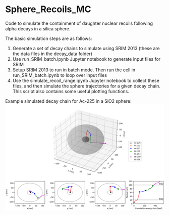 # Sphere_Recoils_MC

Code to simulate the containment of daughter nuclear recoils following alpha decays in a silica sphere.

The basic simulation steps are as follows:
 1) Generate a set of decay chains to simulate using SRIM 2013 (these are the data files in the decay_data folder)
 2) Use run_SRIM_batch.ipynb Jupyter notebook to generate input files for SRIM
 3) Setup SRIM 2013 to run in batch mode. Then run the cell in run_SRIM_batch.ipynb to loop over input files
 4) Use the simulate_recoil_range.ipynb Jupyter notebook to collect these files, and then simulate the sphere trajectories for a given decay chain. This script also contains some useful plotting functions.
 
 Example simulated decay chain for Ac-225 in a SiO2 sphere:
 ![Alt text](plots/examp_traj_Ac-225_SiO2_5.png?raw=true "Example simulation")
